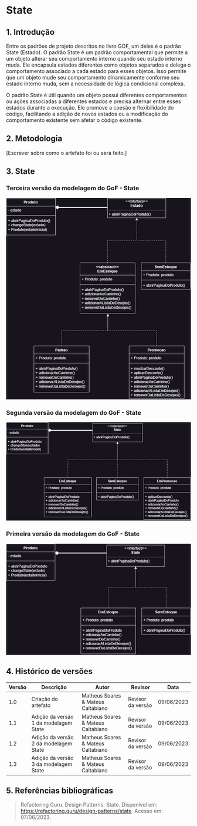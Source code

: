 # State

## 1. Introdução

Entre os padrões de projeto descritos no livro GOF, um deles é o padrão State (Estado). O padrão State é um padrão comportamental que permite a um objeto alterar seu comportamento interno quando seu estado interno muda. Ele encapsula estados diferentes como objetos separados e delega o comportamento associado a cada estado para esses objetos. Isso permite que um objeto mude seu comportamento dinamicamente conforme seu estado interno muda, sem a necessidade de lógica condicional complexa.

O padrão State é útil quando um objeto possui diferentes comportamentos ou ações associadas a diferentes estados e precisa alternar entre esses estados durante a execução. Ele promove a coesão e flexibilidade do código, facilitando a adição de novos estados ou a modificação do comportamento existente sem afetar o código existente.

## 2. Metodologia

[Escrever sobre como o artefato foi ou será feito.]

## 3. State

### Terceira versão da modelagem do GoF - State

![](images/GoF_v3.png)

### Segunda versão da modelagem do GoF - State

![](images/GoF_v2.png)

### Primeira versão da modelagem do GoF - State

![](images/GoF_v1.png)

## 4. Histórico de versões

| Versão | Descrição                             | Autor                              | Revisor           | Data       |
| ------ | ------------------------------------- | ---------------------------------- | ----------------- | ---------- |
| 1.0    | Criação do artefato                   | Matheus Soares & Mateus Caltabiano | Revisor da versão | 09/06/2023 |
| 1.1    | Adição da versão 1 da modelagem State | Matheus Soares & Mateus Caltabiano | Revisor da versão | 09/06/2023 |
| 1.2    | Adição da versão 2 da modelagem State | Matheus Soares & Mateus Caltabiano | Revisor da versão | 09/06/2023 |
| 1.3    | Adição da versão 3 da modelagem State | Matheus Soares & Mateus Caltabiano | Revisor da versão | 09/06/2023 |

## 5. Referências bibliográficas

> Refactoring Guru. Design Patterns: State. Disponível em: https://refactoring.guru/design-patterns/state. Acesso em: 07/06/2023.
